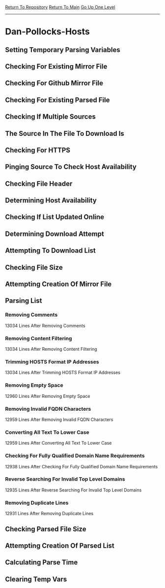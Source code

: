 [Return To Repository](https://github.com/deathbybandaid/piholeparser/)
[Return To Main](https://github.com/deathbybandaid/piholeparser/blob/master/RecentRunLogs/Mainlog.md)
[Go Up One Level](https://github.com/deathbybandaid/piholeparser/blob/master/RecentRunLogs/TopLevelScripts/30-Processing-Blacklists.md)
____________________________________
# Dan-Pollocks-Hosts
## Setting Temporary Parsing Variables
## Checking For Existing Mirror File
## Checking For Github Mirror File
## Checking For Existing Parsed File
## Checking If Multiple Sources
## The Source In The File To Download Is
## Checking For HTTPS
## Pinging Source To Check Host Availability
## Checking File Header
## Determining Host Availability
## Checking If List Updated Online
## Determining Download Attempt
## Attempting To Download List
## Checking File Size
## Attempting Creation Of Mirror File
## Parsing List
### Removing Comments
13034 Lines After Removing Comments
### Removing Content Filtering
13034 Lines After Removing Content Filtering
### Trimming HOSTS Format IP Addresses
13034 Lines After Trimming HOSTS Format IP Addresses
### Removing Empty Space
12960 Lines After Removing Empty Space
### Removing Invalid FQDN Characters
12959 Lines After Removing Invalid FQDN Characters
### Converting All Text To Lower Case
12959 Lines After Converting All Text To Lower Case
### Checking For Fully Qualified Domain Name Requirements
12938 Lines After Checking For Fully Qualified Domain Name Requirements
### Reverse Searching For Invalid Top Level Domains
12935 Lines After Reverse Searching For Invalid Top Level Domains
### Removing Duplicate Lines
12931 Lines After Removing Duplicate Lines
## Checking Parsed File Size
## Attempting Creation Of Parsed List
## Calculating Parse Time
## Clearing Temp Vars
